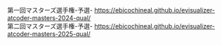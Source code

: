 第一回マスターズ選手権-予選- <https://ebicochineal.github.io/evisualizer-atcoder-masters-2024-qual/>  
第二回マスターズ選手権-予選- <https://ebicochineal.github.io/evisualizer-atcoder-masters-2025-qual/>  